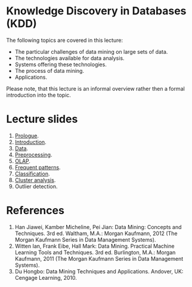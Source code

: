 # Knowledge Discovery in Databases (KDD)
The following topics are covered in this lecture:
- The particular challenges of data mining on large sets of data.
- The technologies available for data analysis.
- Systems offering these technologies.
- The process of data mining.
- Applications.

Please note, that this lecture is an informal overview rather then a formal introduction into the topic.

# Lecture slides
1. [Prologue](https://karhunenloeve.github.io/KDD/pdfs/lecture1.pdf).
2. [Introduction](https://karhunenloeve.github.io/KDD/pdfs/lecture2.pdf).
3. [Data](https://karhunenloeve.github.io/KDD/pdfs/lecture3.pdf).
4. [Preprocessing](https://karhunenloeve.github.io/KDD/pdfs/lecture4.pdf).
5. [OLAP](https://karhunenloeve.github.io/KDD/pdfs/lecture5.pdf).
6. [Frequent patterns](https://karhunenloeve.github.io/KDD/pdfs/lecture6.pdf).
7. [Classification](https://karhunenloeve.github.io/KDD/pdfs/lecture7.pdf).
8. [Cluster analysis](https://karhunenloeve.github.io/KDD/pdfs/lecture8.pdf).
9. Outlier detection.

# References
1. Han Jiawei, Kamber Micheline, Pei Jian: Data Mining: Concepts and Techniques. 3rd ed. Waltham, M.A.: Morgan Kaufmann, 2012 (The Morgan Kaufmann Series in Data Management Systems).
2. Witten Ian, Frank Eibe, Hall Mark: Data Mining. Practical Machine Learning Tools and Techniques. 3rd ed. Burlington, M.A.: Morgan Kaufmann, 2011 (The Morgan Kaufmann Series in Data Management Systems).
3. Du Hongbo: Data Mining Techniques and Applications. Andover, UK: Cengage Learning, 2010.
